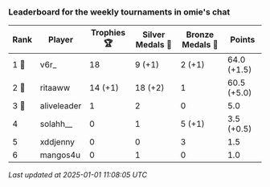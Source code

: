 ### Leaderboard for the weekly tournaments in omie's chat
| Rank | Player | Trophies 🏆 | Silver Medals 🥈 | Bronze Medals 🥉 | Points |
|------|--------|-------------|------------------|------------------|--------|
| 1 🥇 | v6r_ | 18 | 9 (+1) | 2 (+1) | 64.0 (+1.5) |
| 2 🥈 | ritaaww | 14 (+1) | 18 (+2) | 1 | 60.5 (+5.0) |
| 3 🥉 | aliveleader | 1 | 2 | 0 | 5.0 |
| 4 | solahh__ | 0 | 1 | 5 (+1) | 3.5 (+0.5) |
| 5 | xddjenny | 0 | 0 | 3 | 1.5 |
| 6 | mangos4u | 0 | 1 | 0 | 1.0 |

_Last updated at 2025-01-01 11:08:05 UTC_